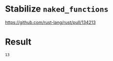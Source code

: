 # Stabilize `naked_functions` 

https://github.com/rust-lang/rust/pull/134213

# Result

```bash
13

```

